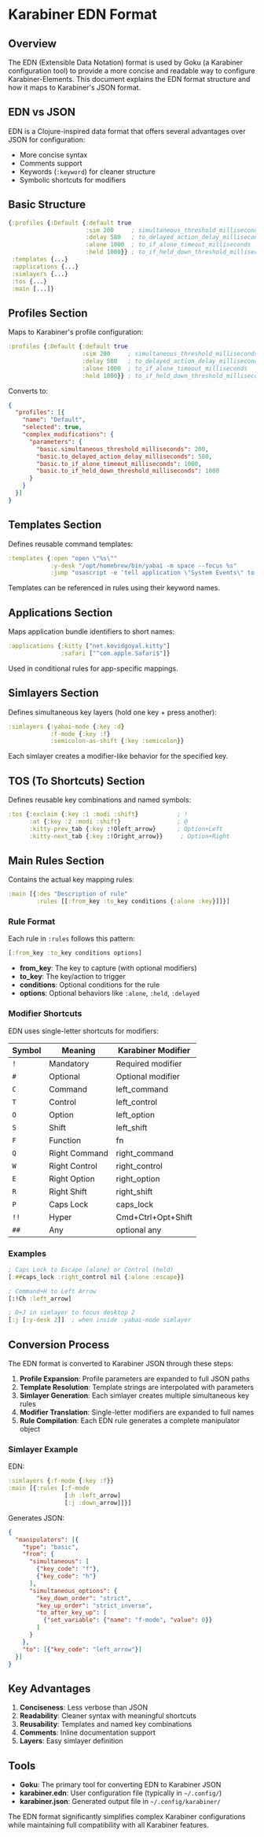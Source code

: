 # Karabiner EDN Format

## Overview

The EDN (Extensible Data Notation) format is used by Goku (a Karabiner configuration tool) to provide a more concise and readable way to configure Karabiner-Elements. This document explains the EDN format structure and how it maps to Karabiner's JSON format.

## EDN vs JSON

EDN is a Clojure-inspired data format that offers several advantages over JSON for configuration:
- More concise syntax
- Comments support
- Keywords (`:keyword`) for cleaner structure
- Symbolic shortcuts for modifiers

## Basic Structure

```clojure
{:profiles {:Default {:default true
                      :sim 200     ; simultaneous_threshold_milliseconds
                      :delay 580   ; to_delayed_action_delay_milliseconds
                      :alone 1000  ; to_if_alone_timeout_milliseconds
                      :held 1000}} ; to_if_held_down_threshold_milliseconds
 :templates {...}
 :applications {...}
 :simlayers {...}
 :tos {...}
 :main [...]}
```

## Profiles Section

Maps to Karabiner's profile configuration:

```clojure
:profiles {:Default {:default true
                     :sim 200     ; simultaneous_threshold_milliseconds
                     :delay 580   ; to_delayed_action_delay_milliseconds
                     :alone 1000  ; to_if_alone_timeout_milliseconds
                     :held 1000}} ; to_if_held_down_threshold_milliseconds
```

Converts to:

```json
{
  "profiles": [{
    "name": "Default",
    "selected": true,
    "complex_modifications": {
      "parameters": {
        "basic.simultaneous_threshold_milliseconds": 200,
        "basic.to_delayed_action_delay_milliseconds": 580,
        "basic.to_if_alone_timeout_milliseconds": 1000,
        "basic.to_if_held_down_threshold_milliseconds": 1000
      }
    }
  }]
}
```

## Templates Section

Defines reusable command templates:

```clojure
:templates {:open "open \"%s\""
            :y-desk "/opt/homebrew/bin/yabai -m space --focus %s"
            :jump "osascript -e 'tell application \"System Events\" to keystroke \"%s\" as text'"}
```

Templates can be referenced in rules using their keyword names.

## Applications Section

Maps application bundle identifiers to short names:

```clojure
:applications {:kitty ["net.kovidgoyal.kitty"]
               :safari ["^com.apple.Safari$"]}
```

Used in conditional rules for app-specific mappings.

## Simlayers Section

Defines simultaneous key layers (hold one key + press another):

```clojure
:simlayers {:yabai-mode {:key :d}
            :f-mode {:key :f}
            :semicolon-as-shift {:key :semicolon}}
```

Each simlayer creates a modifier-like behavior for the specified key.

## TOS (To Shortcuts) Section

Defines reusable key combinations and named symbols:

```clojure
:tos {:exclaim {:key :1 :modi :shift}           ; !
      :at {:key :2 :modi :shift}                ; @
      :kitty-prev_tab {:key :!Oleft_arrow}      ; Option+Left
      :kitty-next_tab {:key :!Oright_arrow}}     ; Option+Right
```

## Main Rules Section

Contains the actual key mapping rules:

```clojure
:main [{:des "Description of rule"
        :rules [[:from_key :to_key conditions {:alone :key}]]}]
```

### Rule Format

Each rule in `:rules` follows this pattern:
```clojure
[:from_key :to_key conditions options]
```

- **from_key**: The key to capture (with optional modifiers)
- **to_key**: The key/action to trigger
- **conditions**: Optional conditions for the rule
- **options**: Optional behaviors like `:alone`, `:held`, `:delayed`

### Modifier Shortcuts

EDN uses single-letter shortcuts for modifiers:

| Symbol | Meaning | Karabiner Modifier |
|--------|---------|-------------------|
| `!` | Mandatory | Required modifier |
| `#` | Optional | Optional modifier |
| `C` | Command | left_command |
| `T` | Control | left_control |
| `O` | Option | left_option |
| `S` | Shift | left_shift |
| `F` | Function | fn |
| `Q` | Right Command | right_command |
| `W` | Right Control | right_control |
| `E` | Right Option | right_option |
| `R` | Right Shift | right_shift |
| `P` | Caps Lock | caps_lock |
| `!!` | Hyper | Cmd+Ctrl+Opt+Shift |
| `##` | Any | optional any |

### Examples

```clojure
; Caps Lock to Escape (alone) or Control (held)
[:##caps_lock :right_control nil {:alone :escape}]

; Command+H to Left Arrow
[:!Ch :left_arrow]

; D+J in simlayer to focus desktop 2
[:j [:y-desk 2]]  ; when inside :yabai-mode simlayer
```

## Conversion Process

The EDN format is converted to Karabiner JSON through these steps:

1. **Profile Expansion**: Profile parameters are expanded to full JSON paths
2. **Template Resolution**: Template strings are interpolated with parameters
3. **Simlayer Generation**: Each simlayer creates multiple simultaneous key rules
4. **Modifier Translation**: Single-letter modifiers are expanded to full names
5. **Rule Compilation**: Each EDN rule generates a complete manipulator object

### Simlayer Example

EDN:
```clojure
:simlayers {:f-mode {:key :f}}
:main [{:rules [:f-mode
                [:h :left_arrow]
                [:j :down_arrow]]}]
```

Generates JSON:
```json
{
  "manipulators": [{
    "type": "basic",
    "from": {
      "simultaneous": [
        {"key_code": "f"},
        {"key_code": "h"}
      ],
      "simultaneous_options": {
        "key_down_order": "strict",
        "key_up_order": "strict_inverse",
        "to_after_key_up": [
          {"set_variable": {"name": "f-mode", "value": 0}}
        ]
      }
    },
    "to": [{"key_code": "left_arrow"}]
  }]
}
```

## Key Advantages

1. **Conciseness**: Less verbose than JSON
2. **Readability**: Cleaner syntax with meaningful shortcuts
3. **Reusability**: Templates and named key combinations
4. **Comments**: Inline documentation support
5. **Layers**: Easy simlayer definition

## Tools

- **Goku**: The primary tool for converting EDN to Karabiner JSON
- **karabiner.edn**: User configuration file (typically in `~/.config/`)
- **karabiner.json**: Generated output file in `~/.config/karabiner/`

The EDN format significantly simplifies complex Karabiner configurations while maintaining full compatibility with all Karabiner features.